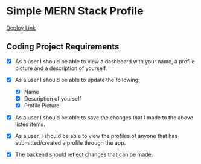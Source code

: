 # Simple MERN Stack Profile

[Deploy Link](https://launchpartnercodingproject.herokuapp.com/)

## Coding Project Requirements

- [x] As a user I should be able to view a dashboard with your name, a profile picture and a description of yourself.

- [x] As a user I should be able to update the following:
    - [x] Name
    - [x] Description of yourself
    - [x] Profile Picture

- [x] As a user I should be able to save the changes that I made to the above listed items.

- [x] As a user, I should be able to view the profiles of anyone that has submitted/created a profile through the app.

- [x] The backend should reflect changes that can be made.